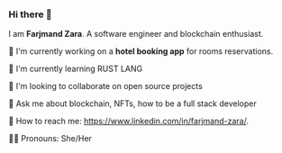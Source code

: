 ### Hi there 👋

<!--
**Farjmand/Farjmand** is a ✨ _special_ ✨ repository because its `README.md` (this file) appears on your GitHub profile.

Here are some ideas to get you started:

- 🔭 I’m currently working on ...
- 🌱 I’m currently learning ...
- 👯 I’m looking to collaborate on ...
- 🤔 I’m looking for help with ...
- 💬 Ask me about ...
- 📫 How to reach me: ...
- 😄 Pronouns: ...
- ⚡ Fun fact: ...
-->

I am **Farjmand Zara**. A software engineer and blockchain enthusiast. </br>


:office: I'm currently working on a **hotel booking app** for rooms reservations. </br>

:bookmark_tabs: I'm currently learning RUST LANG </br>

:busts_in_silhouette: I'm looking to collaborate on open source projects </br>

:trident: Ask me about blockchain, NFTs, how to be a full stack developer </br>

:email: How to reach me: https://www.linkedin.com/in/farjmand-zara/. </br>

:ok_woman: Pronouns: She/Her
